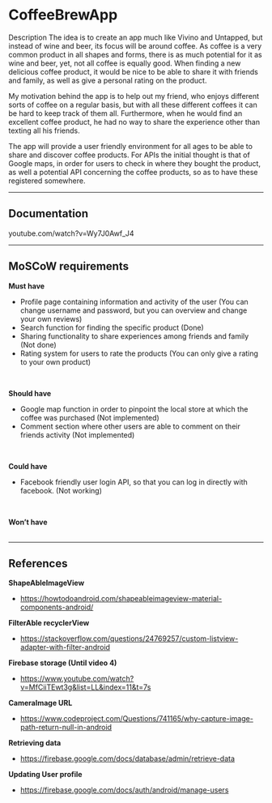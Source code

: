 # CoffeeBrewApp
 
Description
The idea is to create an app much like Vivino and Untapped, but instead of wine and beer, its focus will be around coffee. 
As coffee is a very common product in all shapes and forms, there is as much potential for it as wine and beer, yet, not all coffee is equally good. 
When finding a new delicious coffee product, it would be nice to be able to share it with friends and family, as well as give a personal rating on the product.

My motivation behind the app is to help out my friend, who enjoys different sorts of coffee on a regular basis, but with all these different coffees it can be hard to keep track of them all. Furthermore, when he would find an excellent coffee product, he had no way to share the experience other than texting all his friends.

The app will provide a user friendly environment for all ages to be able to share and discover coffee products. 
For APIs the initial thought is that of Google maps, in order for users to check in where they bought the product, as well a potential API concerning the coffee products, so as to have these registered somewhere. 

____________________________________________________________________________________________
## Documentation ##
youtube.com/watch?v=Wy7J0Awf_J4
____________________________________________________________________________________________
## MoSCoW requirements ##

**Must have** <br>
- Profile page containing information and activity of the user (You can change username and password, but you can overview and change your own reviews)  <br>
- Search function for finding the specific product (Done)                                                                    <br>
- Sharing functionality to share experiences among friends and family (Not done)                                             <br>
- Rating system for users to rate the products (You can only give a rating to your own product)                                  <br>

<br>

**Should have** <br>
- Google map function in order to pinpoint the local store at which the coffee was purchased (Not implemented)                             <br>
- Comment section where other users are able to comment on their friends activity (Not implemented)                                        <br>

<br>

**Could have** <br>
- Facebook friendly user login API, so that you can log in directly with facebook. (Not working)                                       <br>

<br>

**Won’t have** <br><br>

____________________________________________________________________________________________
## References ##

**ShapeAbleImageView** <br>
- https://howtodoandroid.com/shapeableimageview-material-components-android/						  <br>

**FilterAble recyclerView** <br>
- https://stackoverflow.com/questions/24769257/custom-listview-adapter-with-filter-android				  <br>


**Firebase storage (Until video 4)** <br>
- https://www.youtube.com/watch?v=MfCiiTEwt3g&list=LL&index=11&t=7s							  <br>

**CameraImage URL** <br>
- https://www.codeproject.com/Questions/741165/why-capture-image-path-return-null-in-android				  <br>

**Retrieving data** <br>
- https://firebase.google.com/docs/database/admin/retrieve-data								  <br>


**Updating User profile** <br>
- https://firebase.google.com/docs/auth/android/manage-users             <br>


